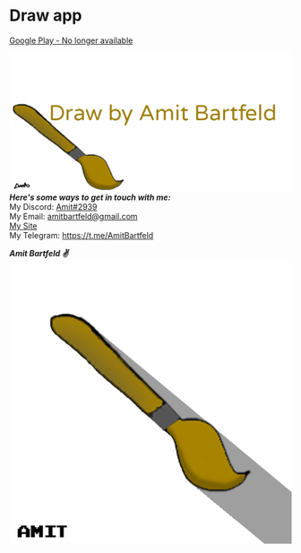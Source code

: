 # Draw app
[Google Play - No longer available](https://amitbartfeld.ml)</p>
[![](https://github.com/amitbartfeld/Draw/blob/master/asset/Draw%20app%20poster.png)](https://amitbartfeld.ml)
***Here's some ways to get in touch with me:***</br>
My Discord: [Amit#2939](https://discord.com/users/257775386870415360 "Amit#2939") </br>
My Email: [amitbartfeld@gmail.com](mailto:amitbartfeld@gmail.com "amitbartfeld@gmail.com")</br>
[My Site](https://amitbartfeld.ml)<br>
My Telegram: https://t.me/AmitBartfeld</br>
<!-- ### Please note!
Yeah I know what you thinking... </br>
were are the files? and What happend here? </br>
so I have a answer for you (you may not like it...). </br>
I don't like the fact that everyone can just come take my hard work and copy it... so right now there is no files execpt the apk of the app. </br>
I really want to keep my project safe... </br>
Enjoy the app... </br> -->
***Amit Bartfeld :v:***</br>
[![](https://github.com/amitbartfeld/Draw/blob/82430e447c3a3737a2a9135690f25b02030ebee5/asset/Draw%20app%20Shadow%20white.png)](https://amitbartfeld.ml)
